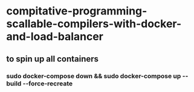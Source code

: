 # compitative-programming-scallable-compilers-with-docker-and-load-balancer


## to spin up all containers
### sudo docker-compose down && sudo docker-compose up --build --force-recreate